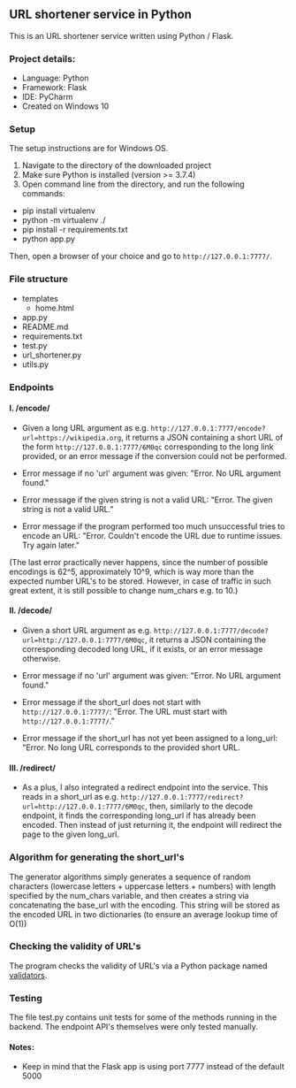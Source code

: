 ## URL shortener service in Python

This is an URL shortener service written using Python / Flask.

### Project details:

- Language: Python
- Framework: Flask
- IDE: PyCharm
- Created on Windows 10


### Setup

The setup instructions are for Windows OS.

1. Navigate to the directory of the downloaded project
2. Make sure Python is installed (version >= 3.7.4)
3. Open command line from the directory, and run the following commands:
- pip install virtualenv
- python -m virtualenv ./
- pip install -r requirements.txt
- python app.py

Then, open a browser of your choice and go to `http://127.0.0.1:7777/`.



### File structure

- templates
	- home.html
- app.py
- README.md
- requirements.txt
- test.py
- url_shortener.py
- utils.py



### Endpoints

#### I. /encode/ ####

- Given a long URL argument as e.g. `http://127.0.0.1:7777/encode?url=https://wikipedia.org`, it returns a JSON containing a short URL of the form `http://127.0.0.1:7777/6M0qc` corresponding to the long link provided, or an error message if the conversion could not be performed.

- Error message if no 'url' argument was given: "Error. No URL argument found."
- Error message if the given string is not a valid URL: "Error. The given string is not a valid URL."
- Error message if the program performed too much unsuccessful tries to encode an URL: "Error. Couldn't encode the URL due to runtime issues. Try again later."

(The last error practically never happens, since the number of possible encodings is 62^5, approximately 10^9, which is way more than the expected number URL's to be stored. However, in case of traffic in such great extent, it is still possible to change num_chars e.g. to 10.)


#### II. /decode/ ####

- Given a short URL argument as e.g. `http://127.0.0.1:7777/decode?url=http://127.0.0.1:7777/6M0qc`, it returns a JSON containing the corresponding decoded long URL, if it exists, or an error message otherwise.

- Error message if no 'url' argument was given: "Error. No URL argument found."
- Error message if the short_url does not start with `http://127.0.0.1:7777/`: "Error. The URL must start with `http://127.0.0.1:7777/`."
- Error message if the short_url has not yet been assigned to a long_url: "Error. No long URL corresponds to the provided short URL.


#### III. /redirect/ #####

- As a plus, I also integrated a redirect endpoint into the service. This reads in a short_url as e.g. `http://127.0.0.1:7777/redirect?url=http://127.0.0.1:7777/6M0qc`, then, similarly to the decode endpoint, it finds the corresponding long_url if has already been encoded. Then instead of just returning it, the endpoint will redirect the page to the given long_url.



### Algorithm for generating the short_url's

The generator algorithms simply generates a sequence of random characters (lowercase letters + uppercase letters + numbers) with length specified by the num_chars variable, and then creates a string via concatenating the base_url with the encoding. This string will be stored as the encoded URL in two dictionaries (to ensure an average lookup time of O(1))



### Checking the validity of URL's

The program checks the validity of URL's via a Python package named [validators](https://validators.readthedocs.io/en/latest/).



### Testing

The file test.py contains unit tests for some of the methods running in the backend. The endpoint API's themselves were only tested manually.



#### Notes:

- Keep in mind that the Flask app is using port 7777 instead of the default 5000
